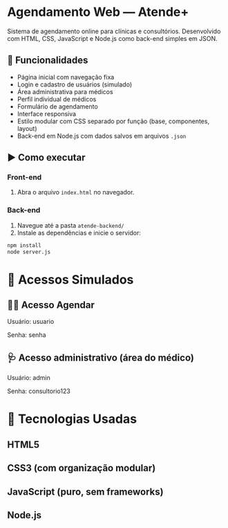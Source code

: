 # Agendamento Web — Atende+

Sistema de agendamento online para clínicas e consultórios. Desenvolvido com HTML, CSS, JavaScript e Node.js como back-end simples em JSON.

## 🚀 Funcionalidades

- Página inicial com navegação fixa
- Login e cadastro de usuários (simulado)
- Área administrativa para médicos
- Perfil individual de médicos
- Formulário de agendamento
- Interface responsiva
- Estilo modular com CSS separado por função (base, componentes, layout)
- Back-end em Node.js com dados salvos em arquivos `.json`


## ▶️ Como executar

### Front-end

1. Abra o arquivo `index.html` no navegador.

### Back-end

1. Navegue até a pasta `atende-backend/`
2. Instale as dependências e inicie o servidor:

```bash
npm install
node server.js
```

# 🔐 Acessos Simulados
 ## 👩‍⚕️ Acesso Agendar
Usuário: usuario    

Senha: senha

 ## 🩺 Acesso administrativo (área do médico)
Usuário: admin

Senha: consultorio123


# 📌 Tecnologias Usadas
 ## HTML5

 ## CSS3 (com organização modular)

 ## JavaScript (puro, sem frameworks)

 ## Node.js 
